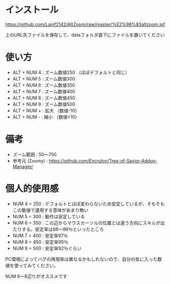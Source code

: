# インストール
https://github.com/Lanif2142/AltZoom/raw/master/%E2%98%83altzoom.ipf

上のURL先ファイルを保存して、dataフォルダ直下にファイルを置いてください

# 使い方
- ALT + NUM 4 : ズーム数値250 （ほぼデフォルトと同じ）
- ALT + NUM 5 : ズーム数値300
- ALT + NUM 6 : ズーム数値350
- ALT + NUM 7 : ズーム数値400
- ALT + NUM 8 : ズーム数値450
- ALT + NUM 9 : ズーム数値500
- ALT + NUM + : 拡大 （数値-10）
- ALT + NUM - : 縮小 （数値+10）

# 備考
- ズーム範囲 : 50～750
- 参考元 (Zoomy) : https://github.com/Excrulon/Tree-of-Savior-Addon-Manager/

# 個人的使用感
- NUM 4 = 250 : デフォルトとほぼ変わらないため安定しているが、そもそもこの数値で運用する意味があまり無い
- NUM 5 = 300 : 動作は安定している
- NUM 6 = 350 : この辺からマウスカーソルの位置とは違う方向にスキルが出たりする。安定率は98～99％といったところ
- NUM 7 = 400 : 安定率97％
- NUM 8 = 450 : 安定率95％
- NUM 9 = 500 : 安定率92％ぐらい

PC環境によってバグの再現率は異なるかもしれないので、自分の気に入った数値を使ってみてください。

NUM 6～8辺りがオススメです
